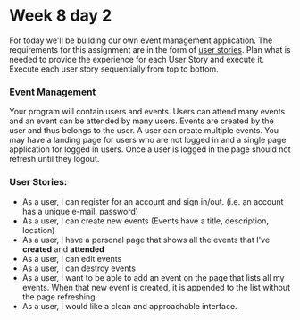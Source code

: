 Week 8 day 2
=============


For today we'll be building our own event management application. The requirements for this assignment are in the form of [user stories](https://en.wikipedia.org/wiki/User_story). Plan what is needed to provide the experience for each User Story and execute it. Execute each user story sequentially from top to bottom.

### Event Management 

Your program will contain users and events. Users can attend many events and an event can be attended by many users. Events are created by the user and thus belongs to the user. A user can create multiple events. You may have a landing page for users who are not logged in and a single page application for logged in users. Once a user is logged in the page should not refresh until they logout. 

### User Stories:
* As a user, I can register for an account and sign in/out. (i.e. an account has a unique e-mail, password)
* As a user, I can create new events (Events have a title, description, location)
* As a user, I have a personal page that shows all the events that I've **created** and **attended**
* As a user, I can edit events
* As a user, I can destroy events
* As a user, I want to be able to add an event on the page that lists all my events. When that new event is created, it is appended to the list without the page refreshing.
* As a user, I would like a clean and approachable interface.

